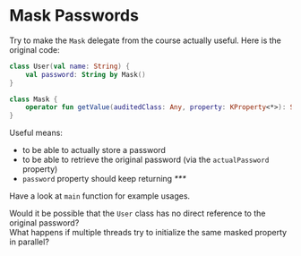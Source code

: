 # Mask Passwords
Try to make the `Mask` delegate from the course actually useful.
Here is the original code:
```kotlin
class User(val name: String) {
    val password: String by Mask()
}

class Mask {
    operator fun getValue(auditedClass: Any, property: KProperty<*>): String = "***"
}
```

Useful means:
- to be able to actually store a password
- to be able to retrieve the original password (via the `actualPassword` property)
- `password` property should keep returning _***_

Have a look at `main` function for example usages.

<div class="hint">
    Would it be possible that the <code>User</code> class has no direct reference to the original password?
</div>

<div class="hint">
    What happens if multiple threads try to initialize the same masked property in parallel?
</div>
